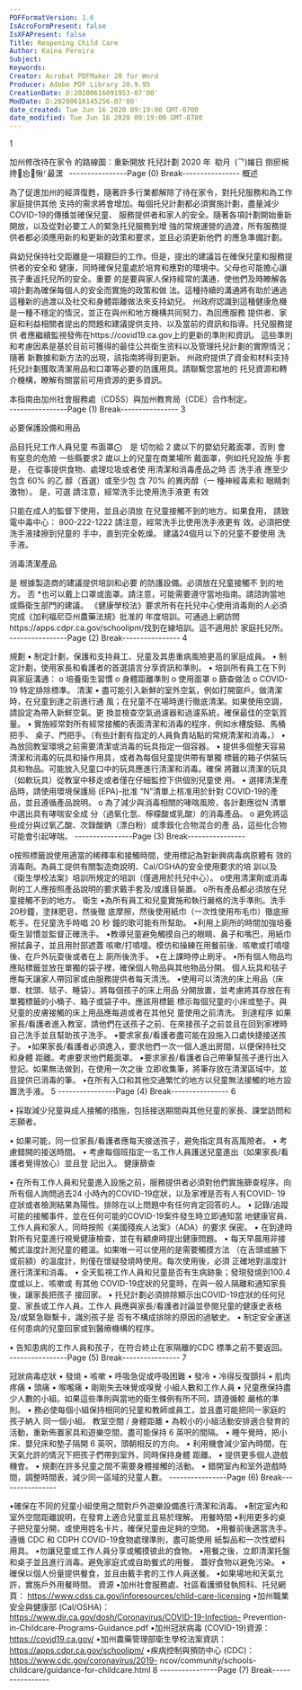 ```yaml
---
PDFFormatVersion: 1.6
IsAcroFormPresent: false
IsXFAPresent: false
Title: Reopening Child Care
Author: Kaina Pereira
Subject: 
Keywords: 
Creator: Acrobat PDFMaker 20 for Word
Producer: Adobe PDF Library 20.9.95
CreationDate: D:20200616091953-07'00'
ModDate: D:20200616145256-07'00'
date_created: Tue Jun 16 2020 09:19:00 GMT-0700
date_modified: Tue Jun 16 2020 09:19:00 GMT-0700
---
```

1 
 
 
 
 
 
 
 
 
加州修改待在家令
的路線圖：重新開放
托兒計劃
2020 年 㔠月 (ᄀ)㜠日
捯瘀椀搀㄀㤀⹣愀⸀最潶 
----------------Page (0) Break----------------
概述 
 
為了促進加州的經濟復甦，隨著許多行業都解除了待在家令，對托兒服務和為工作家庭提供其他
支持的需求將會增加。每個托兒計劃都必須實施計劃，盡量減少COVID-19的傳播並確保兒童、
服務提供者和家人的安全。隨著各項計劃開始重新開放，以及從對必要工人的緊急托兒服務到增
強的常規運營的過渡，所有服務提供者都必須應用新的和更新的政策和要求，並且必須更新他們
的應急準備計劃。  
 
與幼兒保持社交距離是一項艱巨的工作。但是，提出的建議旨在確保兒童和服務提供者的安全和
健康，同時確保兒童處於培育和應對的環境中。父母也可能擔心讓孩子重返托兒所的安全。重要
的是要與家人保持經常的溝通，使他們及時瞭解各項計劃為確保每個人的安全而實施的政策和做
法。這種持續的溝通將有助於通過這種新的過渡以及社交和身體距離做法來支持幼兒。
州政府認識到這種健康危機是一種不穩定的情況，並正在與州和地方機構共同努力，為回應服務
提供者、家庭和利益相關者提出的問題和建議提供支持、以及當前的資訊和指導。托兒服務提供
者應繼續監視發佈在https://covid19.ca.gov上的更新的準則和資訊。 
這些準則和考慮因素是基於目前可獲得的最佳公共衛生资料以及管理托兒計劃的實際情況；隨著
新數據和新方法的出現，該指南將得到更新。 
州政府提供了資金和材料支持托兒計劃獲取清潔用品和口罩等必要的防護用具。請聯繫您當地的
托兒資源和轉介機構，瞭解有關當前可用資源的更多資訊。 
 
 
 
 
 
 
 
 
 
 
 
 
 
本指南由加州社會服務處（CDSS）與加州教育局（CDE）合作制定。  
----------------Page (1) Break----------------
3 
 
必要保護設備和用品 
   
 
 
 
 
 
 
 
 
 
 
          
 
 
品目托兒工作人員兒童
布面罩⨀
 
是
切勿給 2 歲以下的嬰幼兒戴面罩，否則
會有窒息的危險
一些縣要求2 歲以上的兒童在商業場所
戴面罩，例如托兒設施
手套
是，
在從事提供食物、處理垃圾或者使
用清潔和消毒產品之時
否
洗手液
應至少包含 60% 的乙
醇（首選）或至少包
含 70% 的異丙醇（一
種神經毒素和
眼睛刺激物）。
是，可選
請注意，經常洗手比使用洗手液更
有效 
          
只能在成人的監督下使用，並且必須放
在兒童接觸不到的地方。如果食用，
請致電中毒中心：
800-222-1222 
請注意，經常洗手比使用洗手液更有
效。必須把使洗手液揉擦到兒童的
手中，直到完全乾燥。
建議24個月以下的兒童不要使用
洗手液。
 
 
          
 
 
          
 
消毒清潔產品 
 
 
 
 
是
根據製造商的建議提供培訓和必要
的防護設備。必須放在兒童接觸不
到的地方。
否
*也可以戴上口罩或面罩。請注意，可能需要遵守當地指南。請諮詢當地或縣衛生部門的建議。
《健康學校法》要求所有在托兒中心使用消毒劑的人必須完成《加利福尼亞州農藥法規》批准的
年度培訓。可通過上網訪問https://apps.cdpr.ca.gov/schoolipm/找到在線培訓。這不適用於
家庭托兒所。 
----------------Page (2) Break----------------
4 
 
 
 
 
 
 
 
 
 
 
 
 
 
  
  
 
  
 
  
  
   
規劃
• 制定計劃，保護和支持員工、兒童及其患重病風險更高的家庭成員。
• 制定計劃，使用家長和看護者的首選語言分享資訊和準則。
• 培訓所有員工在下列與家庭溝通：
o 培養衛生習慣
o 身體距離準則
o 使用面罩
o 篩查做法
o COVID-19 特定排除標準。
清潔
• 盡可能引入新鮮的室外空氣，例如打開窗戶。做清潔時，在兒童到達之前進行通
風；在兒童不在場時進行徹底清潔。如果使用空調，請設定為帶入新鮮空氣。更
換並檢查空氣過濾器和過濾系統，確保最佳的空氣質量。
• 實施經常對所有經常接觸的表面清潔和消毒的程序，例如水槽旋鈕、馬桶把手、
桌子、門把手。（有些計劃有指定的人員負責站點的常規清潔和消毒。）
• 為放回教室環境之前需要清潔或消毒的玩具指定一個容器。
• 提供多個整天容易清潔和消毒的玩具和操作用具，或者為每個兒童提供帶有單獨
標籤的箱子供裝玩具和物品。可能放入兒童口中的玩具應進行清潔和消毒。確保
將難以清潔的玩具（如軟玩具）從教室中移走或者僅在仔細監控下供個別兒童使
用。
• 選擇清潔產品時，請使用環境保護局 (EPA)-批准 “N”清單上核准用於針對
COVID-19的產品，並且遵循產品說明。
o 為了減少與消毒相關的哮喘風險，各計劃應從N 清單中選出具有哮喘安全成
分（過氧化氫、檸檬酸或乳酸）的消毒產品。
o 避免將這些成分與过氧乙酸、次錄酸鈉（漂白粉）或季銨化合物混合的產
品，這些化合物可能會引起哮喘。
----------------Page (3) Break----------------
 
 
 
 
 
 
 
   
 
 
 
 
  
  
  
  
       
 
 
 
 
 
 
 
 
  
  
 
  
 
 
 
 
 
o按照標籤說使用適當的稀釋率和接觸時間，使用標記為對新興病毒病原體有
效的消毒劑。為員工提供有關製造商說明、Cal/OSHA的安全使用要求的培
訓以及《衛生學校法案》培訓所規定的培訓（僅適用於托兒中心）。 
o使用清潔劑或消毒劑的工人應按照產品說明的要求戴手套及/或護目裝置。 
o所有產品都必須放在兒童接觸不到的地方。
衛生 
•為所有員工和兒童實施和執行嚴格的洗手準則。洗手 20秒鐘，塗抹肥皂，然後徹
底摩擦，然後使用紙巾（一次性使用布毛巾）徹底擦乾手。在兒童洗手時唱 20 秒
鐘的歌可能有所幫助。 
•利用上廁所的時間加強培養衛生習慣並監督正確洗手。 
•教導兒童避免觸摸自己的眼睛、鼻子和嘴巴，用紙巾擦拭鼻子，並且用肘部遮蓋
咳嗽/打噴嚏。模仿和操練在用餐前後、咳嗽或打噴嚏後、在戶外玩耍後或者在上
廁所後洗手。 
•在上課時停止刷牙。 
•所有個人物品均應貼標籤並放在單獨的袋子裡，確保個人物品與其他物品分開。
個人玩具和毯子應每天讓家人帶回家或由服務提供者每天清洗。 
•使用可以清洗的床上用品（床單、枕頭、毯子、睡袋）。將每個孩子的床上用品
分開放置，並考慮將其存放在有單獨標籤的小桶子、箱子或袋子中。應該用標籤
標示每個兒童的小床或墊子。與兒童的皮膚接觸的床上用品應每週或者在其他兒
童使用之前清洗。
到達程序
如果家長/看護者進入教室，請他們在送孩子之前、在來接孩子之前並且在回到家裡時
自己洗手並且幫助孩子洗手。 
•要求家長/看護者盡可能在設施入口處快捷接送孩子。 
•如果家長/看護者必須進入，要求他們一次一個人進出房間，以便保持社交和身體
距離。考慮要求他們戴面罩。 
•要求家長/看護者自己帶筆幫孩子進行出入登記。如果無法做到，在使用一次之後
立即收集筆，將筆存放在清潔區域中，並且提供已消毒的筆。 
•在所有入口和其他交通繁忙的地方以兒童無法接觸的地方設置洗手液。
5 
----------------Page (4) Break----------------
6 
 
• 採取減少兒童與成人接觸的措施，包括接送期間與其他兒童的家長、課堂訪問和
志願者。 
  
  
  
 
• 如果可能，同一位家長/看護者應每天接送孩子，避免指定具有高風險者。
• 考慮錯開的接送時間。
• 考慮每個班指定一名工作人員護送兒童進出（如果家長/看護者覺得放心）並且登
記出入。
健康篩查 
                   
  
 
 
 
  
 
 
 
• 在所有工作人員和兒童進入設施之前，服務提供者必須對他們實施篩查程序。向
所有個人詢問過去24 小時內的COVID-19症狀，以及家裡是否有人有COVID-
19 症狀或者檢測結果為陽性。排除在以上問題中有任何肯定回答的人。
• 記錄/追蹤可能的接觸事件，並在任何可能的COVID-19案件發生時立即通知當
地健康官員、工作人員和家人，同時按照《美國殘疾人法案》（ADA）的要求
保密。
• 在到達時對所有兒童進行視覺健康檢查，並在有顧慮時提出健康問題。
• 每天早晨用非接觸式溫度計測兒童的體溫。如果唯一可以使用的是需要觸摸方法
（在舌頭或腋下或前額）的溫度計，則僅在懷疑發燒時使用。每次使用後，必須
正確地對溫度計進行清潔和消毒。
• 全天監視工作人員和兒童是否有生病跡象；發現發燒到100.4度或以上、咳嗽或
有其他 COVID-19症狀的兒童時，在與一般人隔離和通知家長後，讓家長把孩子
接回家。
• 托兒計劃必須排除顯示出COVID-19症狀的任何兒童、家長或工作人員。工作人
員應與家長/看護者討論並參閱兒童的健康史表格及/或緊急聯繫卡，識別孩子是
否有不構成排除的原因的過敏史。
• 制定安全運送任何患病的兒童回家或到醫療機構的程序。  
   
 
 
 
• 告知患病的工作人員和孩子，在符合終止在家隔離的CDC 標準之前不要返回。
----------------Page (5) Break----------------
7 
 
 
 
 
 
 
 
 
 
 
 
 
 
 
 
 
 
  
 
 
 
   
  
  
  
 
  
冠狀病毒症狀
• 發燒
• 咳嗽
• 呼吸急促或呼吸困難
• 發冷
• 冷得反復顫抖
• 肌肉疼痛
• 頭痛
• 喉嚨痛
• 剛剛失去味覺或嗅覺
小組人數和工作人員
• 兒童應保持盡少人數的小組。如果這些準則與當地的衛生條例有所不同，請遵循較
嚴格的準則。
• 務必使每個小組保持相同的兒童和教師或員工，並且盡可能把同一家庭的孩子納入
同一個小組。
教室空間 / 身體距離
• 為較小的小組活動安排適合發育的活動，重新佈置家具和遊樂空間，盡可能保持
6 英呎的間隔。
• 睡午覺時，把小床、嬰兒床和墊子隔開 6 英呎，頭朝相反的方向。
• 利用機會減少室內時間，在天氣允許的情況下把孩子們帶到室外，同時保持身體
距離。
• 提供更多個人遊戲機會。
• 規劃在許多兒童之間不需要身體接觸的活動。
• 錯開室內和室外遊戲時間，調整時間表，減少同一區域的兒童人數。
----------------Page (6) Break----------------
 
 
  
  
 
 
 
  
  
 
 
 
 
 
 
 
 
  
 
 
 
 
  
 
 
 
 
 
 
  
 
    
  
  
 
•確保在不同的兒童小組使用之間對戶外遊樂設備進行清潔和消毒。 
•制定室內和室外空間距離說明，在發育上適合兒童並且易於理解。
用餐時間 
•利用更多的桌子把兒童分開，或使用姓名卡片，確保兒童由足夠的空間。 
•用餐前後適當洗手。遵循 CDC 和 CDPH COVID-19食物處理準則，盡可能使用
紙製品和一次性塑料用具。 
•勿讓兒童或工作人員分享或觸摸彼此的食物。 
•用餐之後，立即清潔托盤和桌子並且進行消毒。避免家庭式或自助餐式的用餐，
蓋好食物以避免污染。 
•確保以個人份量提供餐食，並且由戴手套的工作人員送餐。 
•如果場地和天氣允許，實施戶外用餐時間。
資源 
•加州社會服務處、社區看護頒發執照科、托兒網頁： 
https://www.cdss.ca.gov/inforesources/child-care-licensing 
•加州職業安全與健康部 (Cal/OSHA)： 
https://www.dir.ca.gov/dosh/Coronavirus/COVID-19-Infection-
Prevention-in-Childcare-Programs-Guidance.pdf 
•加州冠狀病毒 (COVID-19)資源：https://covid19.ca.gov/ 
•加州農藥管理部衛生學校法案資訊： https://apps.cdpr.ca.gov/schoolipm/ 
•疾病控制與預防中心 (CDC)：https://www.cdc.gov/coronavirus/2019-
ncov/community/schools-childcare/guidance-for-childcare.html 
8 
----------------Page (7) Break----------------
